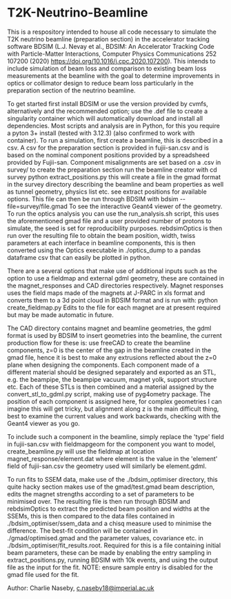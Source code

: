 # T2K-Neutrino-Beamline
This is a respository intended to house all code necessary to simulate the T2K neutrino beamline (preparation section) in the accelerator tracking software BDSIM (L.J. Nevay et al., BDSIM: An Accelerator Tracking Code with Particle-Matter Interactions, Computer Physics Communications 252 107200 (2020) https://doi.org/10.1016/j.cpc.2020.107200). This intends to include simulation of beam loss and comparison to existing beam loss measurements at the beamline with the goal to determine improvements in optics or collimator design to reduce beam loss particularly in the preparation section of the neutrino beamline.

To get started first install BDSIM or use the version provided by cvmfs, alternatively and the recommended option; use the .def file to create a singularity container which will automatically download and install all dependencies. Most scripts and analysis are in Python, for this you require a pyton 3+ install (tested with 3.12.3) (also confirmed to work with container). 
To run a simulation, first create a beamline, this is described in a csv. A csv for the preparation section is provided in fujii-san.csv and is based on the nominal component positions provided by a spreadsheed provided by Fujii-san. Component misalignments are set based on a .csv in survey/ to create the preparation section run the beamline creator with
    cd survey
    python extract_positions.py
this will create a file in the gmad format in the survey directory describing the beamline and beam properties as well as tunnel geometry, physics list etc. see extract positions for available options. This file can then be run through BDSIM with 
    bdsim --file=survey/file.gmad
To see the interactive Geant4 viewer of the geometry. To run the optics analysis you can use the run_analysis.sh script, this uses the aforementioned gmad file and a user provided number of protons to simulate, the seed is set for reproducibility purposes. rebdsimOptics is then run over the resulting file to obtain the beam position, width, twiss parameters at each interface in beamline components, this is then converted using the Optics executable in ./optics_dump to a pandas dataframe csv that can easily be plotted in python.

There are a several options that make use of additional inputs such as the option to use a fieldmap and external gdml geometry, these are contained in the magnet_responses and CAD directories respectively. Magnet responses uses the field maps made of the magnets at J-PARC in xls format and converts them to a 3d point cloud in BDSIM format and is run with:
    python create_fieldmap.py
Edits to the file for each magnet are at present required but may be made automatic in future. 

The CAD directory contains magnet and beamline geometries, the gdml format is used by BDSIM to insert geometries into the beamline, the current production flow for these is: use freeCAD to create the beamline components, z=0 is the center of the gap in the beamline created in the gmad file, hence it is best to make any extrusions reflected about the z=0 plane when designing the components. Each component made of a different material should be designed separately and exported as an STL, e.g. the beampipe, the beampipe vacuum, magnet yolk, support structure etc. Each of these STLs is then combined and a material assigned by the convert_stl_to_gdml.py script, making use of pyg4ometry package. The position of each component is assigned here, for complex geometries I can imagine this will get tricky, but alignment along z is the main difficult thing, best to examine the current values and work backwards, checking with the Geant4 viewer as you go.

To include such a component in the beamline, simply replace the 'type' field in fujii-san.csv with fieldmapgeom for the component you want to model, create_beamline.py will use the fieldmap at location magnet_response/element.dat where element is the value in the 'element' field of fujii-san.csv the geometry used will similarly be element.gdml.

To run fits to SSEM data, make use of the ./bdsim_optimiser directory, this quite hacky section makes use of the gmad/test.gmad beam description, edits the magnet strengths according to a set of parameters to be minimised over. The resulting file is then run through BDSIM and rebdsimOptics to extract the predicted beam position and widths at the SSEMs, this is then compared to the data files contained in ./bdsim_optimiser/ssem_data and a chisq measure used to minimise the difference. The best-fit condition will be contained in ./gmad/optimised.gmad and the parameter values, covariance etc. in ./bdsim_optimiser/fit_results.root. Required for this is a file containing initial beam parameters, these can be made by enabling the entry sampling in extract_positions.py, running BDSIM with 10k events, and using the output file as the input for the fit. NOTE: ensure sample entry is disabled for the gmad file used for the fit.

Author:
Charlie Naseby, c.naseby18@imperial.ac.uk
